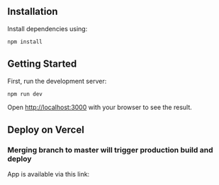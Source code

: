 ## Installation

Install dependencies using:

```bash
npm install
```

## Getting Started

First, run the development server:

```bash
npm run dev
```

Open [http://localhost:3000](http://localhost:3000) with your browser to see the result.

## Deploy on Vercel

### Merging branch to master will trigger production build and deploy

App is available via this link:
